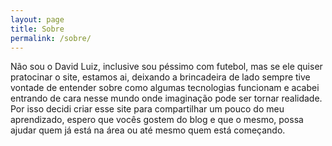 ```yaml
---
layout: page
title: Sobre
permalink: /sobre/
---
```


Não sou o David Luiz, inclusive sou péssimo com futebol, mas se ele quiser pratocinar o site, estamos ai, deixando a brincadeira de lado sempre tive vontade de entender sobre como algumas tecnologias funcionam e acabei entrando de cara
nesse mundo onde imaginação pode ser tornar realidade. Por isso decidi criar esse site para compartilhar 
um pouco do meu aprendizado, espero que vocês gostem do blog e que o mesmo, possa ajudar quem já está na área ou até mesmo quem está começando.